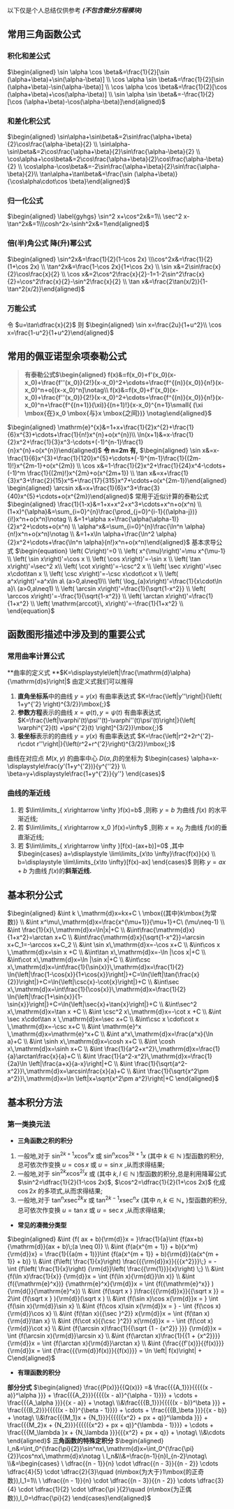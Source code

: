 
以下仅是个人总结仅供参考 **_(不包含微分方程模块)_**
## 常用三角函数公式
### 积化和差公式
$\begin{aligned} \sin \alpha \cos \beta&=\frac{1}{2}[\sin (\alpha+\beta)+\sin(\alpha-\beta)] \\ \cos \alpha \sin \beta&=\frac{1}{2}[\sin (\alpha+\beta)-\sin(\alpha-\beta)] \\ \cos \alpha \cos \beta&=\frac{1}{2}[\cos (\alpha+\beta)+\cos(\alpha-\beta)] \\ \sin \alpha \sin \beta&=-\frac{1}{2}[\cos (\alpha+\beta)-\cos(\alpha-\beta)]\end{aligned}$
### 和差化积公式
$\begin{aligned} \sin\alpha+\sin\beta&=2\sin\frac{\alpha+\beta}{2}\cos\frac{\alpha-\beta}{2} \\ \sin\alpha-\sin\beta&=2\cos\frac{\alpha+\beta}{2}\sin\frac{\alpha-\beta}{2} \\ \cos\alpha+\cos\beta&=2\cos\frac{\alpha+\beta}{2}\cos\frac{\alpha-\beta}{2} \\ \cos\alpha-\cos\beta&=-2\sin\frac{\alpha+\beta}{2}\sin\frac{\alpha-\beta}{2}\\ \tan\alpha+\tan\beta&=\frac{\sin (\alpha+\beta)}{\cos\alpha\cdot\cos \beta}\end{aligned}$
### 归一化公式
$\begin{aligned} \label{gyhgs} \sin^2 x+\cos^2x&=1\\ \sec^2 x-\tan^2x&=1\\\cosh^2x-\sinh^2x&=1\end{aligned}$
### 倍(半)角公式 降(升)幂公式
$\begin{aligned} \sin^2x&=\frac{1}{2}(1-\cos 2x) \\\cos^2x&=\frac{1}{2}(1+\cos 2x) \\ \tan^2x&=\frac{1-\cos 2x}{1+\cos 2x} \\ \sin x&=2\sin\frac{x}{2}\cos\frac{x}{2} \\ \cos x&=2\cos^2\frac{x}{2}-1=1-2\sin^2\frac{x}{2}=\cos^2\frac{x}{2}-\sin^2\frac{x}{2} \\ \tan x&=\frac{2\tan(x/2)}{1-\tan^2(x/2)}\end{aligned}$
### 万能公式
令 $u=\tan\dfrac{x}{2}$ 则
$\begin{aligned} \sin x=\frac{2u}{1+u^2}\\ \cos x=\frac{1-u^2}{1+u^2}\end{aligned}$
## 常用的佩亚诺型余项泰勒公式
> **有泰勒公式$\begin{aligned} f(x)&=f(x_0)+f'(x_0)(x-x_0)+\frac{f''(x_0)}{2!}(x-x_0)^2+\cdots+\frac{f^{(n)}(x_0)}{n!}(x-x_0)^n+o[(x-x_0)^n]\notag\\ f(x)&=f(x_0)+f'(x_0)(x-x_0)+\frac{f''(x_0)}{2!}(x-x_0)^2+\cdots+\frac{f^{(n)}(x_0)}{n!}(x-x_0)^n+\frac{f^{(n+1)}(\xi)}{(n+1)!}(x-x_0)^{n+1}\small{ (\xi \mbox{在}x_0 \mbox{与}x \mbox{之间})} \notag\end{aligned}$**


$\begin{aligned} \mathrm{e}^{x}&=1+x+\frac{1}{2}x^{2}+\frac{1}{6}x^{3}+\cdots+\frac{1}{n!}x^{n}+o(x^{n})\\ \ln(x+1)&=x-\frac{1}{2}x^2+\frac{1}{3}x^3-\cdots+(-1)^{n-1}\frac{1}{n}x^{n}+o(x^{n})\end{aligned}$
**令 n=2m 有,**
$\begin{aligned} \sin x&=x-\frac{1}{6}x^{3}+\frac{1}{120}x^{5}+\cdots+(-1)^{m-1}\frac{1}{(2m-1)!}x^{2m-1}+o(x^{2m}) \\ \cos x&=1-\frac{1}{2}x^2+\frac{1}{24}x^4-\cdots+(-1)^m \frac{1}{(2m)!}x^{2m}+o(x^{2m+1}) \\ \tan x&=x+\frac{1}{3}x^3+\frac{2}{15}x^5+\frac{17}{315}x^7+\cdots+o(x^{2m-1})\end{aligned} \begin{aligned} \arcsin x&=x+\frac{1}{6}x^3+\frac{3}{40}x^{5}+\cdots+o(x^{2m})\end{aligned}$
常用于近似计算的泰勒公式
$\begin{aligned} \frac{1}{1-x}&=1+x+x^2+x^3+\cdots+x^n+o(x^n) \\ (1+x)^{\alpha}&=\sum_{i=0}^{n}\frac{\prod_{j=0}^{i-1}{(\alpha-j})}{i!}x^n+o(x^n)\notag \\ &=1+\alpha x+\frac{\alpha(\alpha-1)}{2}x^2+\cdots+o(x^n) \\ \alpha^x&=\sum_{i=0}^{n}\frac{\ln^n \alpha}{n!}x^n+o(x^n)\notag \\ &=1+x\ln \alpha+\frac{\ln^2 \alpha}{2}x^2+\cdots+\frac{\ln^n \alpha}{n!}x^n+o(x^n)\end{aligned}$
基本求导公式
$\begin{equation} \left( C\right)'=0 \\ \left( x^{\mu}\right)'=\mu x^{\mu-1} \\ \left( \sin x\right)'=\cos x \\ \left( \cos x\right)'=-\sin x \\ \left( \tan x\right)'=\sec^2 x\\ \left( \cot x\right)'=-\csc^2 x \\ \left( \sec x\right)'=\sec x\cdot\tan x \\ \left( \csc x\right)'=-\csc x\cdot\cot x \\ \left( a^x\right)'=a^x\ln a\ (a>0,a\neq1)\\ \left( \log_{a}x\right)'=\frac{1}{x\cdot\ln a}\ (a>0,a\neq1) \\ \left( \arcsin x\right)'=\frac{1}{\sqrt{1-x^2}} \\ \left( \arccos x\right)'=-\frac{1}{\sqrt{1-x^2}} \\ \left( \arctan x\right)'=\frac{1}{1+x^2} \\ \left( \mathrm{arccot}\, x\right)'=-\frac{1}{1+x^2} \\ \end{equation}$
## 函数图形描述中涉及到的重要公式
### 常用曲率计算公式
**曲率的定义式 **$K=\displaystyle\left|\frac{\mathrm{d}\alpha}{\mathrm{d}s}\right|$
由定义式我们可以推得

1. **直角坐标系**中的曲线 $y=y(x)$ 有曲率表达式 $K=\frac{\left|y''\right|}{\left( 1+y^{'2} \right)^{3/2}}\mbox{;}$
2. **参数方程**表示的曲线 $x=\varphi(t),y=\psi(t)$ 有曲率表达式 $K=\frac{\left|\varphi'(t)\psi''(t)-\varphi''(t)\psi'(t)\right|}{\left[ \varphi^{'2}(t) +\psi^{'2}(t) \right]^{3/2}}\mbox{;}$
3. **极坐标**表示的的曲线 $y=y(x)$ 有曲率表达式 $K=\frac{\left|r^2+2r^{'2}-r\cdot r''\right|}{\left(r^2+r^{'2}\right)^{3/2}}\mbox{;}$

曲线在对应点 $M(x,y)$ 的曲率中心 $D(\alpha,\beta)$的坐标为
$\begin{cases} \alpha=x-\displaystyle\frac{y'(1+y^{'2})}{y^{''2}} \\ \beta=y+\displaystyle\frac{1+y^{'2}}{y''} \end{cases}$
### 曲线的渐近线

1. 若 $\lim\limits_{ x\rightarrow \infty }f(x)=b$ ,则称 $y=b$  为曲线 $f(x)$ 的水平渐近线;
2. 若 $\lim\limits_{ x\rightarrow x_0 }f(x)=\infty$ ,则称 $x=x_0$ 为曲线 $f(x)$的垂直渐近线;
3. 若 $\lim\limits_{ x\rightarrow \infty }[f(x)-(ax+b)]=0$ ,其中 $\begin{cases} a=\displaystyle \lim\limits_{x\to \infty}\frac{f(x)}{x} \\ b=\displaystyle \lim\limits_{x\to \infty}[f(x)-ax] \end{cases}$ 则称 $y=ax+b$ 为曲线 $f(x)$的**斜渐近线.**
## 基本积分公式
$\begin{aligned} &\int k \,\mathrm{d}x=kx+C \ \mbox{(其中}k\mbox{为常数)} \\ &\int x^\mu\,\mathrm{d}x=\frac{x^{\mu+1}}{\mu+1}+C\ (\mu\neq-1) \\ &\int \frac{1}{x}\,\mathrm{d}x=\ln|x|+C \\ &\int\frac{\mathrm{d}x}{1+x^2}=\arctan x+C \\ &\int\frac{\mathrm{d}x}{\sqrt{1-x^2}}=\arcsin x+C_1=-\arccos x+C_2 \\ &\int \sin x\,\mathrm{d}x=-\cos x+C \\ &\int\cos x \,\mathrm{d}x=\sin x +C \\ &\int\tan x\,\mathrm{d}x=-\ln |\cos x|+C \\ &\int\cot x\,\mathrm{d}x=\ln |\sin x|+C \\ &\int\csc x\,\mathrm{d}x=\int\frac{1}{\sin{x}}\,\mathrm{d}x=\frac{1}{2} \ln{\left|\frac{1-\cos{x}}{1+\cos{x}}\right|}+C=\ln{\left|\tan{\frac{x}{2}}\right|}+C=\ln{\left|\csc{x}-\cot{x}\right|}+C \\ &\int\sec x\,\mathrm{d}x=\int\frac{1}{\cos{x}}\,\mathrm{d}x=\frac{1}{2} \ln{\left|\frac{1+\sin{x}}{1-\sin{x}}\right|}+C=\ln{\left|\sec{x}+\tan{x}\right|}+C \\ &\int\sec^2 x\,\mathrm{d}x=\tan x +C \\ &\int \csc^2 x\,\mathrm{d}x=-\cot x +C \\ &\int \sec x\cdot\tan x \,\mathrm{d}x=\sec x+C \\ &\int\csc x \cdot\cot x \,\mathrm{d}x=-\csc x+C \\ &\int \mathrm{e}^x \,\mathrm{d}x=\mathrm{e}^x+C \\ &\int a^x\,\mathrm{d}x=\frac{a^x}{\ln a}+C \\ &\int \sinh x\,\mathrm{d}x=\cosh x+C \\ &\int \cosh x\,\mathrm{d}x=\sinh x+C \\ &\int \frac{1}{a^2+x^2}\,\mathrm{d}x=\frac{1}{a}\arctan\frac{x}{a}+C \\ &\int \frac{1}{a^2-x^2}\,\mathrm{d}x=\frac{1}{2a}\ln \left|\frac{a+x}{a-x}\right|+C \\ &\int \frac{1}{\sqrt{a^2-x^2}}\,\mathrm{d}x=\arcsin\frac{x}{a}+C \\ &\int \frac{1}{\sqrt{x^2\pm a^2}}\,\mathrm{d}x=\ln \left|x+\sqrt{x^2\pm a^2}\right|+C \end{aligned}$
## 基本积分方法
### 第一类换元法

- **三角函数之积的积分**
1. 一般地,对于 $\sin^{2k+1}x\cos^n x$ 或 $\sin^n x \cos^{2k+1}x$ (其中 $k\in\mathbb{N}$ )型函数的积分,总可依次作变换 $u=\cos x$ 或 $u=\sin x$ ,从而求得结果;
2. 一般地,对于 $\sin^{2k}x\cos^{2l}x$ 或 (其中 $k,l\in \mathbb{N}$ )型函数的积分,总是利用降幂公式 $\sin^2=\dfrac{1}{2}(1-\cos 2x)$, $\cos^2=\dfrac{1}{2}(1+\cos 2x)$ 化成 $\cos 2x$ 的多项式,从而求得结果;
3. 一般地,对于 $\tan^{n}x\sec^{2k} x$ 或 $\tan^{2k-1} x \sec^{n}x$ (其中 $n,k\in\mathbb{N}_{+}$ )型函数的积分,总可依次作变换 $u=\tan x$ 或 $u=\sec x$ ,从而求得结果;
- **常见的凑微分类型**

$\begin{aligned} &\int {f( ax + b){\rm{d}}x = }\frac{1}{a}\int {f(ax+b){\mathrm{d}}(ax + b)\;(a \neq 0)} \\ &\int {f(a{x^{m + 1}} + b){x^m}{\rm{d}}x} = \frac{1}{{a(m + 1)}}\int {f(a{x^{m + 1}} + b){\rm{d}}(a{x^{m + 1}} + b)} \\ &\int {f\left( \frac{1}{x}\right) \frac{{{\rm{d}}x}}{{{x^2}}}\;} = - \int {f\left( \frac{1}{x}\right) {\rm{d}}\left( \frac{{\rm{1}}}{x}\right) \;} \\ &\int {f(\ln x)\frac{1}{x}} {\rm{d}}x = \int {f(\ln x){\rm{d(}}\ln x)} \\ &\int {f({\mathrm{e}^x})} {\mathrm{e}^x}{\rm{d}}x = \int {f({\mathrm{e}^x}} ){\rm{d(}}{\mathrm{e}^x}) \\ &\int {f(\sqrt x } )\frac{{{\rm{d}}x}}{{\sqrt x }} = 2\int {f(\sqrt x } ){\rm{d}}(\sqrt x ) \\ &\int {f(\sin x)\cos x{\rm{d}}x = } \int {f(\sin x){\rm{d}}\sin x} \\ &\int {f(\cos x)\sin x{\rm{d}}x = } - \int {f(\cos x){\rm{d}}\cos x} \\ &\int {f(\tan x){{\sec }^2}} x{\rm{d}}x = \int {f(\tan x){\rm{d}}\tan x} \\ &\int {f(\cot x){{\csc }^2}} x{\rm{d}}x = - \int {f(\cot x){\rm{d}}\cot x} \\ &\int {f(\arcsin x)\frac{1}{{\sqrt {1 - {x^2}} }}} {\rm{d}}x = \int {f(\arcsin x){\rm{d}}\arcsin x} \\ &\int {f(\arctan x)\frac{1}{{1 + {x^2}}}} {\rm{d}}x = \int {f(\arctan x){\rm{d}}\arctan x} \\ &\int {\frac{{f'(x)}}{{f(x)}}} {\rm{d}}x = \int {\frac{{{\rm{d}}f(x)}}{{f(x)}}} = \ln \left| f(x)\right| + C\end{aligned}$

- **有理函数的积分**

**部分分式**
$\begin{aligned} \frac{{P(x)}}{{Q(x)}} =& \frac{{{A_1}}}{{{{(x - a)}^\alpha }}} + \frac{{{A_2}}}{{{{(x - a)}^{\alpha - 1}}}} + \cdots + \frac{{{A_\alpha }}}{{x - a}} + \notag\ \\&\frac{{{B_1}}}{{{{(x - b)}^\beta }}} + \frac{{{B_2}}}{{{{(x - b)}^{\beta - 1}}}} + \cdots + \frac{{{B_\beta }}}{{x - b}} + \notag\ \\&\frac{{{M_1}x + {N_1}}}{{{{({x^2} + px + q)}^\lambda }}} + \frac{{{M_2}x + {N_2}}}{{{{({x^2} + px + q)}^{\lambda - 1}}}} + \cdots + \frac{{{M_\lambda }x + {N_\lambda }}}{{{x^2} + px + q}} + \notag\ \\&\cdots \end{aligned}$
**三角函数的特殊定积分**
$\begin{aligned} I_n&=\int_0^{\frac{\pi}{2}}\sin^nx\,\mathrm{d}x=\int_0^{\frac{\pi}{2}}\cos^nx\,\mathrm{d}x\notag \ I_n&\\&=\frac{n-1}{n}I_{n-2}\notag\ \\&=\begin{cases} \ \dfrac{{n - 1}}{n} \cdot \dfrac{{n - 3}}{{n - 2}} \cdots \dfrac{4}{5} \cdot \dfrac{2}{3}\quad (n\mbox{为大于}1\mbox{的正奇数}),I_1=1\\ \ \dfrac{{n - 1}}{n} \cdot \dfrac{{n - 3}}{{n - 2}} \cdots \dfrac{3}{4} \cdot \dfrac{1}{2} \cdot \dfrac{\pi }{2}\quad (n\mbox{为正偶数}),I_0=\dfrac{\pi}{2} \end{cases}\end{aligned}$
